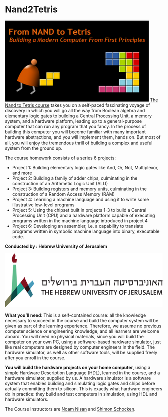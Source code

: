 # Nand2Tetris

![image](first.png)
[The Nand to Tetris course](http://nand2tetris.org/) takes you on a self-paced fascinating voyage of discovery in which you will go all the way from Boolean algebra and elementary logic gates to building a Central Processing Unit, a memory system, and a hardware platform, leading up to a general-purpose computer that can run any program that you fancy. In the process of building this computer you will become familiar with many important hardware abstractions, and you will implement them, hands on. But most of all, you will enjoy the tremendous thrill of building a complex and useful system from the ground up.

The course homework consists of a series 6 projects:

* Project 1: Building elementary logic gates like And, Or, Not, Multiplexor, and more
* Project 2: Building a family of adder chips, culminating in the construction of an Arithmetic Logic Unit (ALU)
* Project 3: Building registers and memory units, culminating in the construction of a Random Access Memory (RAM)
* Project 4: Learning a machine language and using it to write some illustrative low-level programs
* Project 5: Using the chipset built in projects 1-3 to build a Central Processing Unit (CPU) and a hardware platform capable of executing programs written in the machine language introduced in project 4
* Project 6: Developing an assembler, i.e. a capability to translate programs written in symbolic machine language into binary, executable code.

**Conducted by : Hebrew University of Jerusalem**

![university](logo.png)


**What you’ll need**:
This is a self-contained course: all the knowledge necessary to succeed in the course and build the computer system will be given as part of the learning experience. Therefore, we assume no previous computer science or engineering knowledge, and all learners are welcome aboard. You will need no physical materials, since you will build the computer on your own PC, using a software-based hardware simulator, just like real computers are designed by computer engineers in the field. The hardware simulator, as well as other software tools, will be supplied freely after you enroll in the course.

**You will build the hardware projects on your home computer**, using a simple Hardware Description Language (HDL), learned in the course, and a hardware simulator, supplied by us. A hardware simulator is a software system that enables building and simulating logic gates and chips before actually committing them to silicon. This is exactly what hardware engineers do in practice: they build and test computers in simulation, using HDL and hardware simulators.


The Course Instructors are [Noam Nisan](http://www.cs.huji.ac.il/~noam/) and [Shimon Schocken](http://shimonschocken.com/).

